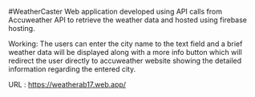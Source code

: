 #WeatherCaster
Web application developed using API calls from Accuweather API to retrieve the weather data and hosted using firebase hosting.

Working:
The users can enter the city name to the text field and a brief weather data will be displayed along with a more info button which will redirect the user directly to accuweather website showing the detailed information regarding the entered city.

URL : https://weatherab17.web.app/
